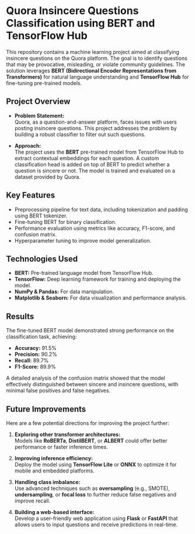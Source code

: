 # Quora Insincere Questions Classification using BERT and TensorFlow Hub

This repository contains a machine learning project aimed at classifying insincere questions on the Quora platform. The goal is to identify questions that may be provocative, misleading, or violate community guidelines. The solution leverages **BERT (Bidirectional Encoder Representations from Transformers)** for natural language understanding and **TensorFlow Hub** for fine-tuning pre-trained models.

## Project Overview

- **Problem Statement:**  
  Quora, as a question-and-answer platform, faces issues with users posting insincere questions. This project addresses the problem by building a robust classifier to filter out such questions.
  
- **Approach:**  
  The project uses the **BERT** pre-trained model from TensorFlow Hub to extract contextual embeddings for each question. A custom classification head is added on top of BERT to predict whether a question is sincere or not. The model is trained and evaluated on a dataset provided by Quora.

## Key Features

- Preprocessing pipeline for text data, including tokenization and padding using BERT tokenizer.
- Fine-tuning BERT for binary classification.
- Performance evaluation using metrics like accuracy, F1-score, and confusion matrix.
- Hyperparameter tuning to improve model generalization.

## Technologies Used

- **BERT:** Pre-trained language model from TensorFlow Hub.
- **TensorFlow:** Deep learning framework for training and deploying the model.
- **NumPy & Pandas:** For data manipulation.
- **Matplotlib & Seaborn:** For data visualization and performance analysis.

## Results

The fine-tuned BERT model demonstrated strong performance on the classification task, achieving:

- **Accuracy:** 91.5%  
- **Precision:** 90.2%  
- **Recall:** 89.7%  
- **F1-Score:** 89.9%  

A detailed analysis of the confusion matrix showed that the model effectively distinguished between sincere and insincere questions, with minimal false positives and false negatives.

## Future Improvements

Here are a few potential directions for improving the project further:

1. **Exploring other transformer architectures:**  
   Models like **RoBERTa**, **DistilBERT**, or **ALBERT** could offer better performance or faster inference times.

2. **Improving inference efficiency:**  
   Deploy the model using **TensorFlow Lite** or **ONNX** to optimize it for mobile and embedded platforms.

3. **Handling class imbalance:**  
   Use advanced techniques such as **oversampling** (e.g., SMOTE), **undersampling**, or **focal loss** to further reduce false negatives and improve recall.

4. **Building a web-based interface:**  
   Develop a user-friendly web application using **Flask** or **FastAPI** that allows users to input questions and receive predictions in real-time.

